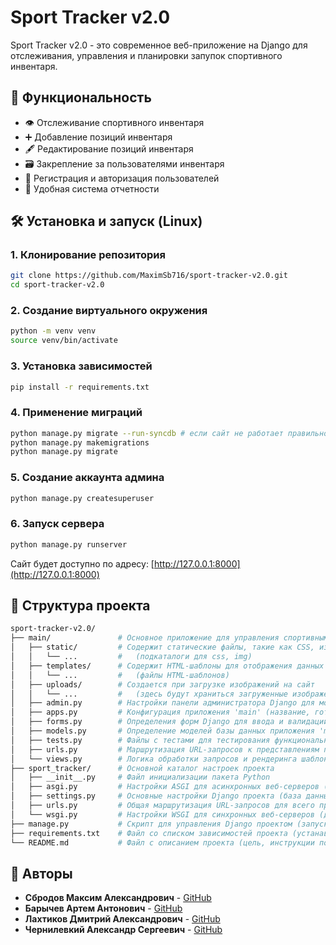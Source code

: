# Sport Tracker v2.0

Sport Tracker v2.0 - это современное веб-приложение на Django для отслеживания, управления и планировки запупок спортивного инвентаря.

## 🚀 Функциональность

- 👁️ Отслеживание спортивного инвентаря
- ➕ Добавление позиций инвентаря
- 🖋️ Редактирование позиций инвентаря
- 🗃️ Закрепление за пользователями инвентаря
- 👥 Регистрация и авторизация пользователей
- 📑 Удобная система отчетности

## 🛠️ Установка и запуск (Linux)

### 1. Клонирование репозитория
```bash
git clone https://github.com/MaximSb716/sport-tracker-v2.0.git
cd sport-tracker-v2.0
```

### 2. Создание виртуального окружения
```bash
python -m venv venv
source venv/bin/activate
```

### 3. Установка зависимостей
```bash
pip install -r requirements.txt
```

### 4. Применение миграций
```bash
python manage.py migrate --run-syncdb # если сайт не работает правильно
python manage.py makemigrations
python manage.py migrate
```

### 5. Создание аккаунта админа
```bash
python manage.py createsuperuser
```

### 6. Запуск сервера
```bash
python manage.py runserver
```

Сайт будет доступно по адресу: [http://127.0.0.1:8000](http://127.0.0.1:8000)

## 📂 Структура проекта

```bash
sport-tracker-v2.0/
├── main/               # Основное приложение для управления спортивным инвентарем
│   ├── static/         # Содержит статические файлы, такие как CSS, изображения для приложения 'main'
│   │   └── ...         #   (подкаталоги для css, img)
│   ├── templates/      # Содержит HTML-шаблоны для отображения данных и пользовательского интерфейса приложения 'main'
│   │   └── ...         #   (файлы HTML-шаблонов)
│   ├── uploads/        # Создается при загрузке изображений на сайт
│   │   └── ...         #   (здесь будут храниться загруженные изображения аватара и изображений инвентаря)
│   ├── admin.py        # Настройки панели администратора Django для моделей приложения 'main'
│   ├── apps.py         # Конфигурация приложения 'main' (название, готовность и т.д.)
│   ├── forms.py        # Определения форм Django для ввода и валидации данных приложения 'main'
│   ├── models.py       # Определение моделей базы данных приложения 'main' (таблицы БД и их поля)
│   ├── tests.py        # Файлы с тестами для тестирования функциональности приложения 'main'
│   ├── urls.py         # Маршрутизация URL-запросов к представлениям приложения 'main'
│   └── views.py        # Логика обработки запросов и рендеринга шаблонов приложения 'main' (представления)
├── sport_tracker/      # Основной каталог настроек проекта
│   ├── __init__.py     # Файл инициализации пакета Python
│   ├── asgi.py         # Настройки ASGI для асинхронных веб-серверов (для production)
│   ├── settings.py     # Основные настройки Django проекта (база данных, приложения, ключи, и т.д.)
│   ├── urls.py         # Общая маршрутизация URL-запросов для всего проекта
│   └── wsgi.py         # Настройки WSGI для синхронных веб-серверов (для production)
├── manage.py           # Скрипт для управления Django проектом (запуск сервера, миграции и т.д.)
├── requirements.txt    # Файл со списком зависимостей проекта (устанавливается pip install -r requirements.txt)
└── README.md           # Файл с описанием проекта (цель, инструкции по установке и запуску и т.д.)
```

## 🤝 Авторы
- **Сбродов Максим Александрович** - [GitHub](https://github.com/MaximSb716)
- **Барычев Артем Антонович** - [GitHub](https://github.com/Artem2062)
- **Лахтиков Дмитрий Александрович** - [GitHub](https://github.com/Lahtikov)
- **Чернилевкий Александр Сергеевич** - [GitHub](https://github.com/ALEKSANDR7899)
